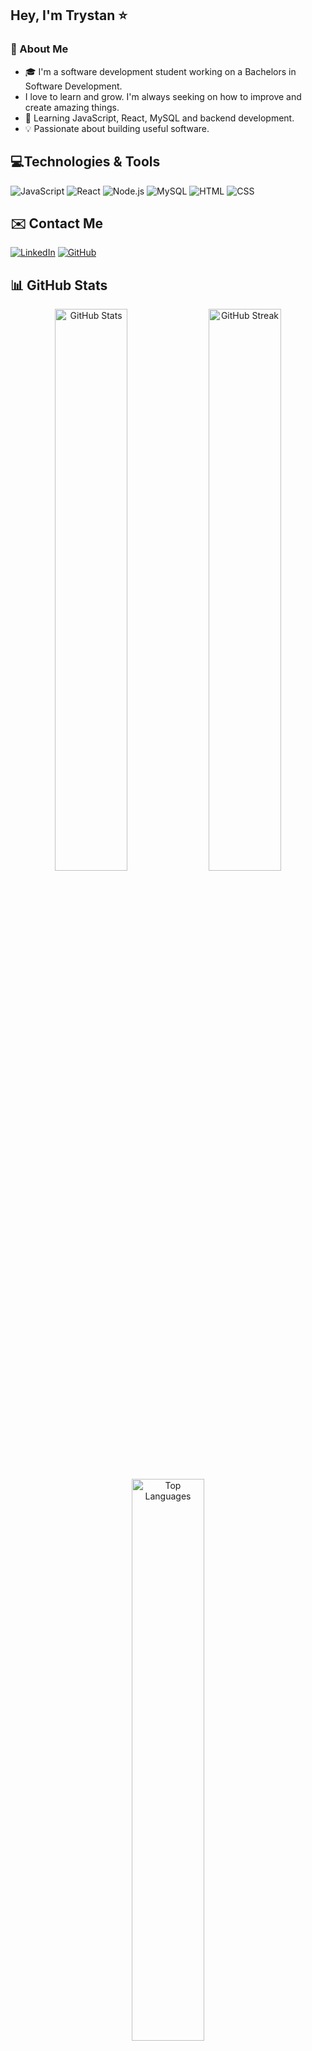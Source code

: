 ## Hey, I'm Trystan ⭐

### 🚀 About Me
- 🎓 I'm a software development student working on a Bachelors in Software Development.
-  I love to learn and grow. I'm always seeking on how to improve and create amazing things.
- 🌱 Learning JavaScript, React, MySQL and backend development.
- 💡 Passionate about building useful software.

## 💻Technologies & Tools
![JavaScript](https://img.shields.io/badge/-JavaScript-yellow?style=flat&logo=javascript)
![React](https://img.shields.io/badge/-React-blue?style=flat&logo=react)
![Node.js](https://img.shields.io/badge/-Node.js-green?style=flat&logo=node.js)
![MySQL](https://img.shields.io/badge/-MySQL-blue?style=flat&logo=mysql)
![HTML](https://img.shields.io/badge/-HTML5-orange?style=flat&logo=html5)
![CSS](https://img.shields.io/badge/-CSS3-blue?style=flat&logo=css3)

## ✉️ Contact Me
[![LinkedIn](https://img.shields.io/badge/-LinkedIn-blue?style=flat&logo=linkedin)](https://www.linkedin.com/in/trystan-jones-1554a92ba/)
[![GitHub](https://img.shields.io/badge/-GitHub-black?style=flat&logo=github)](https://github.com/trystandj)

## 📊 GitHub Stats  
<div align="center">
  <img src="https://github-readme-stats.vercel.app/api?username=trystandj&show_icons=true&theme=radical" alt="GitHub Stats" width="48%" />
  <img src="https://github-readme-streak-stats.herokuapp.com/?user=trystandj&theme=radical" alt="GitHub Streak" width="48%" />
  <br />
  <img src="https://github-readme-stats.vercel.app/api/top-langs/?username=trystandj&layout=compact&theme=radical" alt="Top Languages" width="48%" />
</div>

